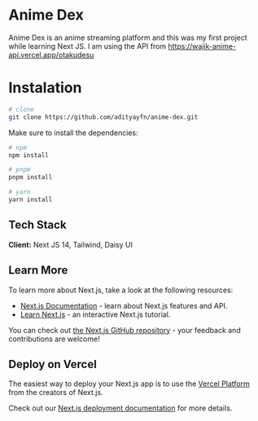# Anime Dex

Anime Dex is an anime streaming platform and this was my first project while learning Next JS. I am using the API from https://wajik-anime-api.vercel.app/otakudesu

# Instalation

```bash
# clone
git clone https://github.com/adityayfn/anime-dex.git
```

Make sure to install the dependencies:

```bash
# npm
npm install

# pnpm
pnpm install

# yarn
yarn install
```

## Tech Stack

**Client:** Next JS 14, Tailwind, Daisy UI

## Learn More

To learn more about Next.js, take a look at the following resources:

- [Next.js Documentation](https://nextjs.org/docs) - learn about Next.js features and API.
- [Learn Next.js](https://nextjs.org/learn) - an interactive Next.js tutorial.

You can check out [the Next.js GitHub repository](https://github.com/vercel/next.js/) - your feedback and contributions are welcome!

## Deploy on Vercel

The easiest way to deploy your Next.js app is to use the [Vercel Platform](https://vercel.com/new?utm_medium=default-template&filter=next.js&utm_source=create-next-app&utm_campaign=create-next-app-readme) from the creators of Next.js.

Check out our [Next.js deployment documentation](https://nextjs.org/docs/deployment) for more details.
